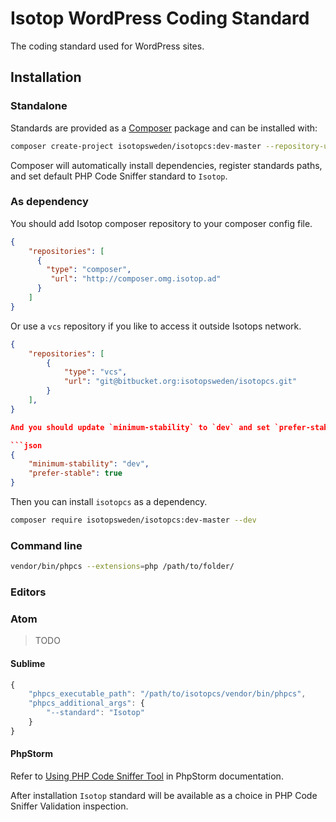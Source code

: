 # Isotop WordPress Coding Standard

The coding standard used for WordPress sites.

## Installation

### Standalone

Standards are provided as a [Composer](http://getcomposer.org) package and can be installed with:

```bash
composer create-project isotopsweden/isotopcs:dev-master --repository-url http://composer.omg.isotop.ad
```

Composer will automatically install dependencies, register standards paths, and set default PHP Code Sniffer standard to `Isotop`.

### As dependency

You should add Isotop composer repository to your composer config file.

```json
{
    "repositories": [
      {
        "type": "composer",
         "url": "http://composer.omg.isotop.ad"
      }
    ]
}
```

Or use a `vcs` repository if you like to access it outside Isotops network.

```json
{
    "repositories": [
        {
            "type": "vcs",
            "url": "git@bitbucket.org:isotopsweden/isotopcs.git"
        }
    ],
}

And you should update `minimum-stability` to `dev` and set `prefer-stable` to `true`.

```json
{
    "minimum-stability": "dev",
    "prefer-stable": true
}
```

Then you can install `isotopcs` as a dependency.

```bash
composer require isotopsweden/isotopcs:dev-master --dev
```

### Command line

```bash
vendor/bin/phpcs --extensions=php /path/to/folder/
```

### Editors

### Atom

> TODO

#### Sublime

```javascript
{
    "phpcs_executable_path": "/path/to/isotopcs/vendor/bin/phpcs",
    "phpcs_additional_args": {
        "--standard": "Isotop"
    }
}
```

#### PhpStorm

Refer to [Using PHP Code Sniffer Tool](https://www.jetbrains.com/phpstorm/help/using-php-code-sniffer-tool.html) in PhpStorm documentation.

After installation `Isotop` standard will be available as a choice in PHP Code Sniffer Validation inspection.

